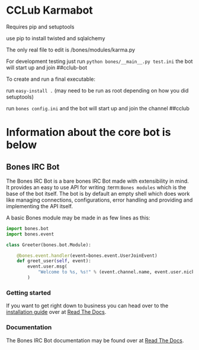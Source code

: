 # CCLub Karmabot

Requires pip and setuptools

use pip to install twisted and sqlalchemy

The only real file to edit is /bones/modules/karma.py

For development testing just run ```python bones/__main__.py test.ini``` the bot will start up and join ##cclub-bot 

To create and run a final executable:

run ```easy-install .``` (may need to be run as root depending on how you did setuptools)

run ```bones config.ini``` and the bot will start up and join the channel ##cclub

Information about the core bot is below
======
## Bones IRC Bot
The Bones IRC Bot is a bare bones IRC Bot made with extensibility
in mind. It provides an easy to use API for writing :term:`Bones modules`
which is the base of the bot itself. The bot is by default an empty shell
which does work like managing connections, configurations, error handling
and providing and implementing the API itself.

A basic Bones module may be made in as few lines as this:

```python
import bones.bot
import bones.event

class Greeter(bones.bot.Module):

    @bones.event.handler(event=bones.event.UserJoinEvent)
    def greet_user(self, event):
        event.user.msg(
            "Welcome to %s, %s!" % (event.channel.name, event.user.nickname)
        )
```

### Getting started
If you want to get right down to business you can head over to the [installation guide][howto-install] over at [Read The Docs][docs].

### Documentation
The Bones IRC Bot documentation may be found over at [Read The Docs][docs].

[howto-install]: http://bones-irc-bot.readthedocs.org/en/latest/intro/installation.html
[docs]: http://bones-irc-bot.readthedocs.org/
